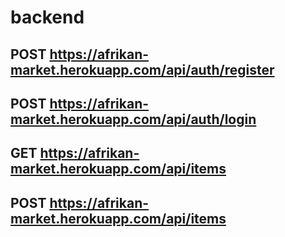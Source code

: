 # backend

## POST https://afrikan-market.herokuapp.com/api/auth/register

## POST https://afrikan-market.herokuapp.com/api/auth/login

## GET https://afrikan-market.herokuapp.com/api/items

## POST https://afrikan-market.herokuapp.com/api/items